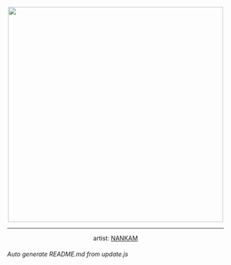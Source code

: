 
<p align="center">
  <img width="500" src="https://nekos.best/api/v2/neko/0509.png">
  <hr/>
  <center>
    artist: <a href="https://www.pixiv.net/en/artworks/92076991">NANKAM</a>
  </center>
</p>


###### Auto generate README.md from update.js

